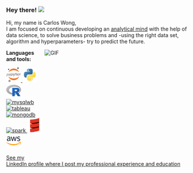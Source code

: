 ### Hey there! <img src="https://media.giphy.com/media/hvRJCLFzcasrR4ia7z/giphy.gif" width="25px">

Hi, my name is Carlos Wong,<br/>
I am focused on continuous developing an [analytical mind](analytics/) with the help of data science, to solve business problems and -using the right data set, algorithm and hyperparameters- try to predict the future.

<img align="right" alt="GIF" src="https://github.com/abhisheknaiidu/abhisheknaiidu/blob/master/code.gif?raw=true" width="400" height="290" />

**Languages and tools:**  

<!--
<code><img height="40" src="https://raw.githubusercontent.com/github/explore/80688e429a7d4ef2fca1e82350fe8e3517d3494d/topics/python/python.png"></code>
<br/>
-->
<a href="https://jupyter.org" target="_blank"> <img src="https://raw.githubusercontent.com/devicons/devicon/master/icons/jupyter/jupyter-original-wordmark.svg" alt="aws" width="40" height="40"/> </a>
<a href="https://www.python.org" target="_blank"> <img src="https://raw.githubusercontent.com/devicons/devicon/master/icons/python/python-original.svg" alt="python" width="40" height="40"/> </a>
<a href="https://cran.r-project.org" target="_blank"> <img src="https://raw.githubusercontent.com/devicons/devicon/master/icons/r/r-original.svg" alt="aws" width="40" height="40"/> </a>
<a href="https://www.mysql.com/products/workbench/" target="_blank"> <img src="https://github.com/mysql/mysql-workbench/blob/8.0/images/icons/MySQLWorkbench-256.png" alt="mysqlwb" width="40" height="40"/> </a>
<a href="https://www.tableau.com" target="_blank"> <img src="https://camo.githubusercontent.com/8b08e01db72ef188a00eb19bb8b9ec94c9646ed818b1c3f9ee443dc8947e842b/68747470733a2f2f63646e2e737667706f726e2e636f6d2f6c6f676f732f7461626c6561752d69636f6e2e737667" alt="tableau" width="40" height="40"/> </a>
<a href="https://www.mongodb.com/" target="_blank"> <img src="https://github.com/mongodb-js/leaf/blob/master/mongodb-leaf.svg" alt="mongodb" width="40" height="40"/>
<a href="https://spark.apache.org" target="_blank"> <img src="https://github.com/valohai/ml-logos/blob/master/spark.svg" alt="spark" width="40" height="40"/> </a>
<a href="https://www.scala-lang.org" target="_blank"> <img src="https://raw.githubusercontent.com/devicons/devicon/master/icons/scala/scala-original.svg" alt="scala" width="40" height="40"/> </a>
<a href="https://aws.amazon.com" target="_blank"> <img src="https://raw.githubusercontent.com/devicons/devicon/master/icons/amazonwebservices/amazonwebservices-original-wordmark.svg" alt="aws" width="40" height="40"/> </a>

[See my LinkedIn profile where I post my professional experience and education](https://www.linkedin.com/in/carlos-wong-306baa9/)  
  
<!--
**akimwong/akimwong** is a ✨ _special_ ✨ repository because its `README.md` (this file) appears on your GitHub profile.

Here are some ideas to get you started:

- 🔭 I’m currently working on ...
- 🌱 I’m currently learning ...
- 👯 I’m looking to collaborate on ...
- 🤔 I’m looking for help with ...
- 💬 Ask me about ...
- 📫 How to reach me: ...
- 😄 Pronouns: ...
- ⚡ Fun fact: ...
-->
